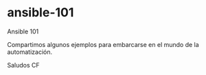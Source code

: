 # ansible-101
Ansible 101

Compartimos algunos ejemplos para embarcarse en el mundo de la automatización.

Saludos
CF
